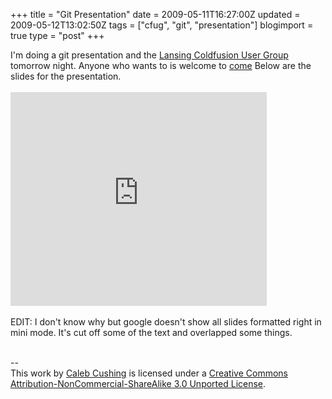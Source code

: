 +++
title = "Git Presentation"
date = 2009-05-11T16:27:00Z
updated = 2009-05-12T13:02:50Z
tags = ["cfug", "git", "presentation"]
blogimport = true 
type = "post"
+++

I'm doing a git presentation and the <a href="http://coldfusion.org">Lansing Coldfusion User Group</a> tomorrow night. Anyone who wants to is welcome to <a href="http://coldfusion.org/directions.cfm">come</a> Below are the slides for the presentation.<br /><br /><iframe src='http://docs.google.com/EmbedSlideshow?docid=dffs9ch6_59vhtvddd2' frameborder='0' width='410' height='342'></iframe><br /><br />EDIT: I don't know why but google doesn't show all slides formatted right in mini mode. It's cut off some of the text and overlapped some things.<div class="blogger-post-footer"><br />--<br />
This <span xmlns:dc="http://purl.org/dc/elements/1.1/" href="http://purl.org/dc/dcmitype/Text" rel="dc:type">work</span> by <a xmlns:cc="http://creativecommons.org/ns#" href="http://www.xenoterracide.com" property="cc:attributionName" rel="cc:attributionURL">Caleb Cushing</a> is licensed under a <a rel="license" href="http://creativecommons.org/licenses/by-nc-sa/3.0/">Creative Commons Attribution-NonCommercial-ShareAlike 3.0 Unported License</a>.</div>
